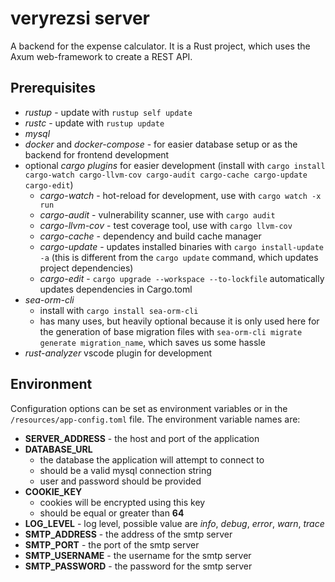 # veryrezsi server

A backend for the expense calculator. It is a Rust project, which uses the Axum web-framework to create a REST API.

## Prerequisites

- _rustup_ - update with `rustup self update`
- _rustc_ - update with `rustup update`
- _mysql_
- _docker_ and _docker-compose_ - for easier database setup or as the backend for frontend development
- optional _cargo plugins_ for easier development (install with `cargo install cargo-watch cargo-llvm-cov cargo-audit cargo-cache cargo-update cargo-edit`)
  - _cargo-watch_ - hot-reload for development, use with `cargo watch -x run`
  - _cargo-audit_ - vulnerability scanner, use with `cargo audit`
  - _cargo-llvm-cov_ - test coverage tool, use with `cargo llvm-cov`
  - _cargo-cache_ - dependency and build cache manager
  - _cargo-update_ - updates installed binaries with `cargo install-update -a` (this is different from the `cargo update` command, which updates project dependencies)
  - _cargo-edit_ - `cargo upgrade --workspace --to-lockfile` automatically updates dependencies in Cargo.toml
- _sea-orm-cli_
  - install with `cargo install sea-orm-cli`
  - has many uses, but heavily optional because it is only used here for the generation of base migration files with `sea-orm-cli migrate generate migration_name`, which saves us some hassle
- _rust-analyzer_ vscode plugin for development

## Environment

Configuration options can be set as environment variables or in the `/resources/app-config.toml` file.
The environment variable names are:

- **SERVER_ADDRESS** - the host and port of the application
- **DATABASE_URL**
  - the database the application will attempt to connect to
  - should be a valid mysql connection string
  - user and password should be provided
- **COOKIE_KEY**
  - cookies will be encrypted using this key
  - should be equal or greater than **64**
- **LOG_LEVEL** - log level, possible value are _info_, _debug_, _error_, _warn_, _trace_
- **SMTP_ADDRESS** - the address of the smtp server
- **SMTP_PORT** - the port of the smtp server
- **SMTP_USERNAME** - the username for the smtp server
- **SMTP_PASSWORD** - the password for the smtp server
